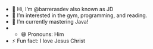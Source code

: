 - 👋 Hi, I’m @barrerasdev also known as JD
- 👀 I’m interested in the gym, programming, and reading.
- 🌱 I’m currently mastering Java!
- - 😄 Pronouns: Him
- ⚡ Fun fact: I love Jesus Christ

